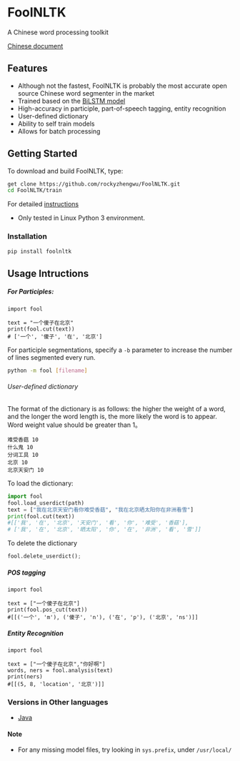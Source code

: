 # FoolNLTK
A Chinese word processing toolkit

[Chinese document](./README_CH.md)
## Features
* Although not the fastest, FoolNLTK is probably the most accurate open source Chinese word segmenter in the market
* Trained based on the [BiLSTM model](http://www.aclweb.org/anthology/N16-1030 )
* High-accuracy in participle, part-of-speech tagging, entity recognition
* User-defined dictionary
* Ability to self train models
* Allows for batch processing


## Getting Started

To download and build FoolNLTK, type:

```bash
get clone https://github.com/rockyzhengwu/FoolNLTK.git
cd FoolNLTK/train

```
For detailed [instructions](./train/README.md)

* Only tested in Linux Python 3 environment. 


### Installation
```bash
pip install foolnltk
```


## Usage Intructions

##### For Participles:



```
import fool

text = "一个傻子在北京"
print(fool.cut(text))
# ['一个', '傻子', '在', '北京']
```

For participle segmentations, specify a ```-b``` parameter to increase the number of lines segmented every run.  

```bash
python -m fool [filename]
```

###### User-defined dictionary
The format of the dictionary is as follows: the higher the weight of a word, and the longer the word length is, 
the more likely the word is to appear. Word weight value should be greater than 1。 

```
难受香菇 10
什么鬼 10
分词工具 10
北京 10
北京天安门 10
```
To load the dictionary:

```python
import fool
fool.load_userdict(path)
text = ["我在北京天安门看你难受香菇", "我在北京晒太阳你在非洲看雪"]
print(fool.cut(text))
#[['我', '在', '北京', '天安门', '看', '你', '难受', '香菇'],
# ['我', '在', '北京', '晒太阳', '你', '在', '非洲', '看', '雪']]
```

To delete the dictionary
```python
fool.delete_userdict();
```



##### POS tagging

```
import fool

text = ["一个傻子在北京"]
print(fool.pos_cut(text))
#[[('一个', 'm'), ('傻子', 'n'), ('在', 'p'), ('北京', 'ns')]]
```


##### Entity Recognition
```
import fool 

text = ["一个傻子在北京","你好啊"]
words, ners = fool.analysis(text)
print(ners)
#[[(5, 8, 'location', '北京')]]
```

### Versions in Other languages
* [Java](https://github.com/rockyzhengwu/JFoolNLTK)

#### Note
* For any missing model files, try looking in ```sys.prefix```, under ```/usr/local/```
